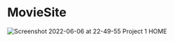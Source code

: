 # MovieSite
![Screenshot 2022-06-06 at 22-49-55 Project 1 HOME](https://user-images.githubusercontent.com/76678833/172213524-5418da24-3114-4fc7-abf9-a15ea1c1ad24.png)
